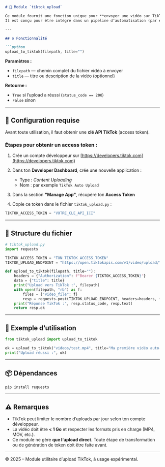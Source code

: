 ````markdown
# 🎯 Module `tiktok_upload`

Ce module fournit une fonction unique pour **envoyer une vidéo sur TikTok via l’API officielle**.  
Il est conçu pour être intégré dans un pipeline d’automatisation (par exemple un uploader YouTube → TikTok).

---

## ⚙️ Fonctionnalité

```python
upload_to_tiktok(filepath, title="")
````

**Paramètres :**

* `filepath` — chemin complet du fichier vidéo à envoyer
* `title` — titre ou description de la vidéo (optionnel)

**Retourne :**

* `True` si l’upload a réussi (`status_code == 200`)
* `False` sinon

---

## 🔑 Configuration requise

Avant toute utilisation, il faut obtenir une **clé API TikTok** (access token).

### Étapes pour obtenir un access token :

1. Crée un compte développeur sur [https://developers.tiktok.com](https://developers.tiktok.com)
2. Dans ton **Developer Dashboard**, crée une nouvelle application :

   * Type : *Content Uploading*
   * Nom : par exemple `TikTok Auto Upload`
3. Dans la section **"Manage App"**, récupère ton **Access Token**
4. Copie ce token dans le fichier `tiktok_upload.py` :

```python
TIKTOK_ACCESS_TOKEN = "VOTRE_CLE_API_ICI"
```

---

## 🧱 Structure du fichier

```python
# tiktok_upload.py
import requests

TIKTOK_ACCESS_TOKEN = "TON_TIKTOK_ACCESS_TOKEN"
TIKTOK_UPLOAD_ENDPOINT = "https://open.tiktokapis.com/v1/video/upload/"

def upload_to_tiktok(filepath, title=""):
    headers = {"Authorization": f"Bearer {TIKTOK_ACCESS_TOKEN}"}
    data = {"title": title}
    print("Upload vers TikTok :", filepath)
    with open(filepath, "rb") as f:
        files = {"video_file": f}
        resp = requests.post(TIKTOK_UPLOAD_ENDPOINT, headers=headers, files=files, data=data)
    print("Réponse TikTok :", resp.status_code, resp.text)
    return resp.ok
```

---

## 🧪 Exemple d’utilisation

```python
from tiktok_upload import upload_to_tiktok

ok = upload_to_tiktok("videos/test.mp4", title="Ma première vidéo auto-uploadée")
print("Upload réussi :", ok)
```

---

## 📦 Dépendances

```bash
pip install requests
```

---

## ⚠️ Remarques

* TikTok peut limiter le nombre d’uploads par jour selon ton compte développeur.
* La vidéo doit être **< 1 Go** et respecter les formats pris en charge (MP4, MOV, etc.).
* Ce module ne gère **que l’upload direct**. Toute étape de transformation ou de génération de token doit être faite avant.

---

© 2025 – Module utilitaire d’upload TikTok, à usage expérimental.
